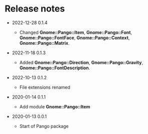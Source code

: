 # Release notes

* 2022-12-28 0.1.4
  * Changed **Gnome::Pango::Item**, **Gnome::Pango::Font**, **Gnome::Pango::FontFace**, **Gnome::Pango::Context**, **Gnome::Pango::Matrix**.

* 2022-11-18 0.1.3
  * Added **Gnome::Pango::Direction**, **Gnome::Pango::Gravity**, **Gnome::Pango::FontDescription**.
  
* 2022-10-13 0.1.2
  * File extensions renamed

* 2020-01-14 0.1.1
  * Add module **Gnome::Pango::Item**

* 2020-01-13 0.0.1
  * Start of Pango package
